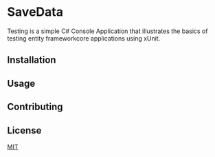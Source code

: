 # SaveData

Testing is a simple C# Console Application that illustrates the basics of testing entity frameworkcore applications using xUnit.

## Installation



## Usage


## Contributing


## License
[MIT](https://choosealicense.com/licenses/mit/)